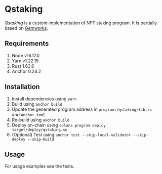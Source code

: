 # Qstaking

*Qstaking* is a custom implementation of NFT staking program. It is partially based on [Gemworks](https://github.com/gemworks).

## Requirements

1. Node v16.17.0
2. Yarn v1.22.19
3. Rust 1.63.0
4. Anchor 0.24.2

## Installation

1. Install dependencies using `yarn`
2. Build using `anchor build`
3. Update the generated program address in `programs/qstaking/lib.rs` and `Anchor.toml`
4. Re-build using `anchor build`
5. Deploy on-chain using `solana program deploy target/deploy/qstaking.so`
6. (Optional) Test using `anchor test --skip-local-validator --skip-deploy --skip-build`


## Usage

For usage examples see the tests.

